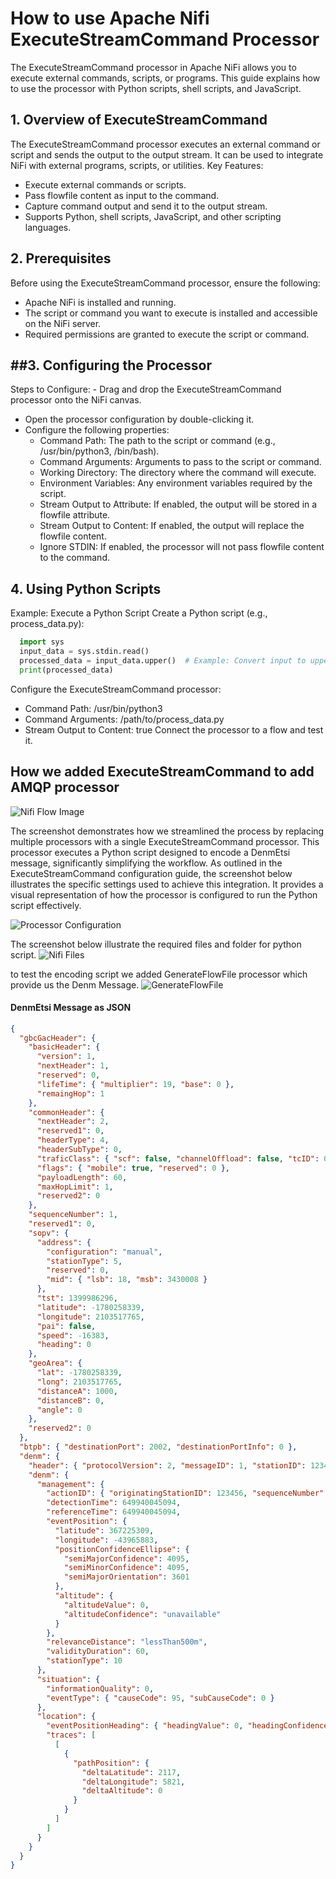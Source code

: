 # How to use Apache Nifi ExecuteStreamCommand Processor

The ExecuteStreamCommand processor in Apache NiFi allows you to execute external commands, scripts, or programs. This guide explains how to use the processor with Python scripts, shell scripts, and JavaScript.

## 1. Overview of ExecuteStreamCommand

The ExecuteStreamCommand processor executes an external command or script and sends the output to the output stream. It can be used to integrate NiFi with external programs, scripts, or utilities.
Key Features:

- Execute external commands or scripts.
- Pass flowfile content as input to the command.
- Capture command output and send it to the output stream.
- Supports Python, shell scripts, JavaScript, and other scripting languages.

## 2. Prerequisites

Before using the ExecuteStreamCommand processor, ensure the following:

- Apache NiFi is installed and running.
- The script or command you want to execute is installed and accessible on the NiFi server.
- Required permissions are granted to execute the script or command.

## ##3. Configuring the Processor

Steps to Configure: - Drag and drop the ExecuteStreamCommand processor onto the NiFi canvas.

- Open the processor configuration by double-clicking it.
- Configure the following properties:
  - Command Path: The path to the script or command (e.g., /usr/bin/python3, /bin/bash).
  - Command Arguments: Arguments to pass to the script or command.
  - Working Directory: The directory where the command will execute.
  - Environment Variables: Any environment variables required by the script.
  - Stream Output to Attribute: If enabled, the output will be stored in a flowfile attribute.
  - Stream Output to Content: If enabled, the output will replace the flowfile content.
  - Ignore STDIN: If enabled, the processor will not pass flowfile content to the command.

## 4. Using Python Scripts

Example: Execute a Python Script
Create a Python script (e.g., process_data.py):

```python
  import sys
  input_data = sys.stdin.read()
  processed_data = input_data.upper()  # Example: Convert input to uppercase
  print(processed_data)
```

Configure the ExecuteStreamCommand processor:

- Command Path: /usr/bin/python3
- Command Arguments: /path/to/process_data.py
- Stream Output to Content: true
  Connect the processor to a flow and test it.

## How we added ExecuteStreamCommand to add AMQP processor

![Nifi Flow Image](./images/Nifi-Flow.png)

The screenshot demonstrates how we streamlined the process by replacing multiple processors with a single ExecuteStreamCommand processor. This processor executes a Python script designed to encode a DenmEtsi message, significantly simplifying the workflow.
As outlined in the ExecuteStreamCommand configuration guide, the screenshot below illustrates the specific settings used to achieve this integration. It provides a visual representation of how the processor is configured to run the Python script effectively.

![Processor Configuration](./images/Processor-Configuration.png)

The screenshot below illustrate the required files and folder for python script.
![Nifi Files](./images/nifi-files.png)

to test the encoding script we added GenerateFlowFile processor which provide us the Denm Message.
![GenerateFlowFile](./images/GenerateFlowFile.png)

#### DenmEtsi Message as JSON

```json
{
  "gbcGacHeader": {
    "basicHeader": {
      "version": 1,
      "nextHeader": 1,
      "reserved": 0,
      "lifeTime": { "multiplier": 19, "base": 0 },
      "remaingHop": 1
    },
    "commonHeader": {
      "nextHeader": 2,
      "reserved1": 0,
      "headerType": 4,
      "headerSubType": 0,
      "traficClass": { "scf": false, "channelOffload": false, "tcID": 0 },
      "flags": { "mobile": true, "reserved": 0 },
      "payloadLength": 60,
      "maxHopLimit": 1,
      "reserved2": 0
    },
    "sequenceNumber": 1,
    "reserved1": 0,
    "sopv": {
      "address": {
        "configuration": "manual",
        "stationType": 5,
        "reserved": 0,
        "mid": { "lsb": 18, "msb": 3430008 }
      },
      "tst": 1399986296,
      "latitude": -1780258339,
      "longitude": 2103517765,
      "pai": false,
      "speed": -16383,
      "heading": 0
    },
    "geoArea": {
      "lat": -1780258339,
      "long": 2103517765,
      "distanceA": 1000,
      "distanceB": 0,
      "angle": 0
    },
    "reserved2": 0
  },
  "btpb": { "destinationPort": 2002, "destinationPortInfo": 0 },
  "denm": {
    "header": { "protocolVersion": 2, "messageID": 1, "stationID": 123456 },
    "denm": {
      "management": {
        "actionID": { "originatingStationID": 123456, "sequenceNumber": 1 },
        "detectionTime": 649940045094,
        "referenceTime": 649940045094,
        "eventPosition": {
          "latitude": 367225309,
          "longitude": -43965883,
          "positionConfidenceEllipse": {
            "semiMajorConfidence": 4095,
            "semiMinorConfidence": 4095,
            "semiMajorOrientation": 3601
          },
          "altitude": {
            "altitudeValue": 0,
            "altitudeConfidence": "unavailable"
          }
        },
        "relevanceDistance": "lessThan500m",
        "validityDuration": 60,
        "stationType": 10
      },
      "situation": {
        "informationQuality": 0,
        "eventType": { "causeCode": 95, "subCauseCode": 0 }
      },
      "location": {
        "eventPositionHeading": { "headingValue": 0, "headingConfidence": 127 },
        "traces": [
          [
            {
              "pathPosition": {
                "deltaLatitude": 2117,
                "deltaLongitude": 5821,
                "deltaAltitude": 0
              }
            }
          ]
        ]
      }
    }
  }
}
```
